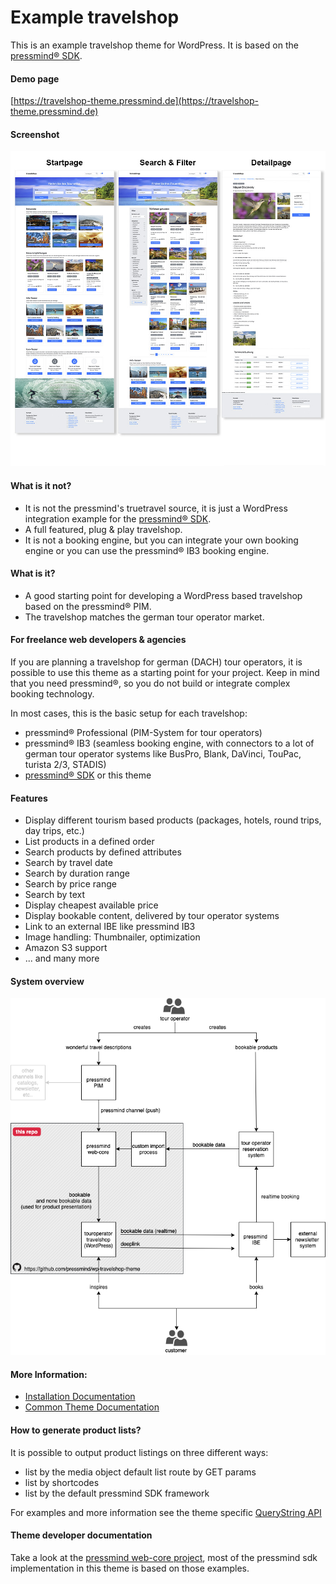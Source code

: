 # Example travelshop
This is an example travelshop theme for WordPress.
It is based on the  [pressmind® SDK](https://github.com/pressmind/sdk).

#### Demo page
[https://travelshop-theme.pressmind.de](https://travelshop-theme.pressmind.de)

#### Screenshot
![Overview Image Demo-Page](./travelshop/assets/img/overview.jpg)

#### What is it not?
* It is not the pressmind's truetravel source, it is just a WordPress integration example for the [pressmind® SDK](https://github.com/pressmind/sdk).
* A full featured, plug & play travelshop.
* It is not a booking engine, but you can integrate your own booking engine or you can use the pressmind® IB3 booking engine.

#### What is it?
* A good starting point for developing a WordPress based travelshop based on the pressmind® PIM.
* The travelshop matches the german tour operator market.

#### For freelance web developers & agencies
If you are planning a travelshop for german (DACH) tour operators, it is possible to use this theme as a starting point for your project.
Keep in mind that you need pressmind®, so you do not build or integrate complex booking technology.

In most cases, this is the basic setup for each travelshop:
* pressmind® Professional (PIM-System for tour operators)
* pressmind® IB3 (seamless booking engine, with connectors to a lot of german tour operator systems like BusPro, Blank, DaVinci, TouPac, turista 2/3, STADIS)
* [pressmind® SDK](https://github.com/pressmind/sdk) or this theme

#### Features
* Display different tourism based products (packages, hotels, round trips, day trips, etc.)
* List products in a defined order
* Search products by defined attributes
* Search by travel date
* Search by duration range
* Search by price range
* Search by text
* Display cheapest available price
* Display bookable content, delivered by tour operator systems
* Link to an external IBE like pressmind IB3
* Image handling: Thumbnailer, optimization
* Amazon S3 support
* ... and many more

#### System overview

![system overview](./travelshop/assets/img/pressmind_travelshop.png)


#### More Information:
* [Installation Documentation](./travelshop/installation.md)
* [Common Theme Documentation](./travelshop/readme-theme.md)

#### How to generate product lists? 
It is possible to output product listings on three different ways:

* list by the media object default list route by GET params
* list by shortcodes
* list by the default pressmind SDK framework

For examples and more information see the 
theme specific [QueryString API](./travelshop/readme-querystring-api.md)


#### Theme developer documentation
Take a look at the [pressmind web-core project](https://github.com/pressmind/web-core-skeleton-basic/#quickstart), 
most of the pressmind sdk implementation in this theme is based on those examples.



